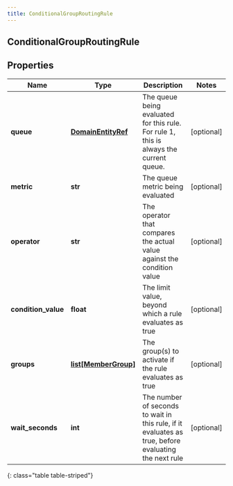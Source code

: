 ```yaml
---
title: ConditionalGroupRoutingRule
---
```

## ConditionalGroupRoutingRule

## Properties

|Name | Type | Description | Notes|
|------------ | ------------- | ------------- | -------------|
| **queue** | [**DomainEntityRef**](DomainEntityRef.html) | The queue being evaluated for this rule.  For rule 1, this is always the current queue. | [optional] |
| **metric** | **str** | The queue metric being evaluated | [optional] |
| **operator** | **str** | The operator that compares the actual value against the condition value | [optional] |
| **condition_value** | **float** | The limit value, beyond which a rule evaluates as true | [optional] |
| **groups** | [**list[MemberGroup]**](MemberGroup.html) | The group(s) to activate if the rule evaluates as true | [optional] |
| **wait_seconds** | **int** | The number of seconds to wait in this rule, if it evaluates as true, before evaluating the next rule | [optional] |
{: class="table table-striped"}


